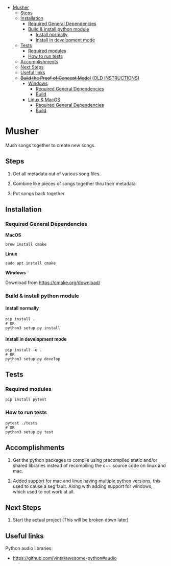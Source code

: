 <!-- MarkdownTOC -->

- [Musher](#musher)
    - [Steps](#steps)
    - [Installation](#installation)
        - [Required General Dependencies](#required-general-dependencies)
        - [Build & install python module](#build--install-python-module)
            - [Install normally](#install-normally)
            - [Install in development mode](#install-in-development-mode)
    - [Tests](#tests)
        - [Required modules](#required-modules)
        - [How to run tests](#how-to-run-tests)
    - [Accomplishments](#accomplishments)
    - [Next Steps](#next-steps)
    - [Useful links](#useful-links)
    - [~~Build the Proof of Concept Model~~ \(OLD INSTRUCTIONS\)](#%7E%7Ebuild-the-proof-of-concept-model%7E%7E-old-instructions)
        - [Windows](#windows)
            - [Required General Dependencies](#required-general-dependencies-1)
            - [Build](#build)
        - [Linux & MacOS](#linux--macos)
            - [Required General Dependencies](#required-general-dependencies-2)
            - [Build](#build-1)

<!-- /MarkdownTOC -->


# Musher
Mush songs together to create new songs.

## Steps

1. Get all metadata out of various song files.

2. Combine like pieces of songs together thru their metadata

3. Put songs back together. 


## Installation

### Required General Dependencies

**MacOS**
```shell
brew install cmake
```

**Linux**
```shell
sudo apt install cmake
```

**Windows**

Download from https://cmake.org/download/


### Build & install python module

#### Install normally

```shell
pip install .
# OR
python3 setup.py install
```

#### Install in development mode

```shell
pip install -e .
# OR
python3 setup.py develop
```

## Tests

### Required modules

```shell
pip install pytest
```

### How to run tests

```shell
pytest ./tests
# OR
python3 setup.py test
```


## Accomplishments

1. Get the python packages to compile using precompiled static and/or shared libraries instead of recompiling the c++ source code on linux and mac.

2. Added support for mac and linux having multiple python versions, this used to cause a seg fault. Along with adding support for windows, which used to not work at all.

## Next Steps

1. Start the actual project (This will be broken down later)

## Useful links

Python audio libraries:

* https://github.com/vinta/awesome-python#audio